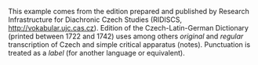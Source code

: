 This example comes from the edition prepared and published by Research Infrastructure for Diachronic Czech Studies (RIDISCS, http://vokabular.ujc.cas.cz).
Edition of the Czech-Latin-German Dictionary (printed between 1722 and 1742) uses among others *original* and *regular* transcription of Czech and simple critical apparatus (notes).
Punctuation is treated as a *label* (for another language or equivalent).